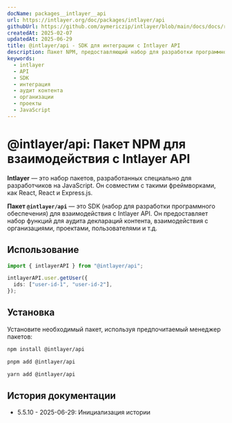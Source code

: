 ```yaml
---
docName: packages__intlayer__api
url: https://intlayer.org/doc/packages/intlayer/api
githubUrl: https://github.com/aymericzip/intlayer/blob/main/docs/docs/ru/packages/@intlayer/api/index.md
createdAt: 2025-02-07
updatedAt: 2025-06-29
title: @intlayer/api - SDK для интеграции с Intlayer API
description: Пакет NPM, предоставляющий набор для разработки программного обеспечения (SDK) для взаимодействия с Intlayer API для аудита контента, организаций, проектов и управления пользователями.
keywords:
  - intlayer
  - API
  - SDK
  - интеграция
  - аудит контента
  - организации
  - проекты
  - JavaScript
---
```


# @intlayer/api: Пакет NPM для взаимодействия с Intlayer API

**Intlayer** — это набор пакетов, разработанных специально для разработчиков на JavaScript. Он совместим с такими фреймворками, как React, React и Express.js.

**Пакет `@intlayer/api`** — это SDK (набор для разработки программного обеспечения) для взаимодействия с Intlayer API. Он предоставляет набор функций для аудита деклараций контента, взаимодействия с организациями, проектами, пользователями и т.д.

## Использование

```ts
import { intlayerAPI } from "@intlayer/api";

intlayerAPI.user.getUser({
  ids: ["user-id-1", "user-id-2"],
});
```

## Установка

Установите необходимый пакет, используя предпочитаемый менеджер пакетов:

```bash packageManager="npm"
npm install @intlayer/api
```

```bash packageManager="pnpm"
pnpm add @intlayer/api
```

```bash packageManager="yarn"
yarn add @intlayer/api
```

## История документации

- 5.5.10 - 2025-06-29: Инициализация истории
